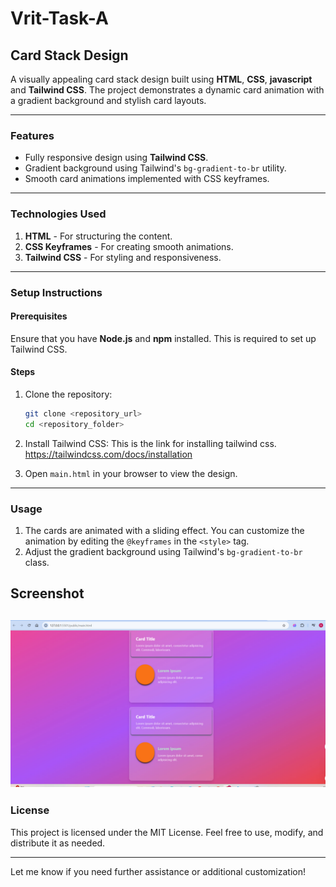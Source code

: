 # Vrit-Task-A

## Card Stack Design

A visually appealing card stack design built using **HTML**, **CSS**, **javascript** and **Tailwind CSS**. The project demonstrates a dynamic card animation with a gradient background and stylish card layouts.

---

### Features
- Fully responsive design using **Tailwind CSS**.
- Gradient background using Tailwind's `bg-gradient-to-br` utility.
- Smooth card animations implemented with CSS keyframes.

---

### Technologies Used
1. **HTML** - For structuring the content.
2. **CSS Keyframes** - For creating smooth animations.
3. **Tailwind CSS** - For styling and responsiveness.

---

### Setup Instructions

#### Prerequisites
Ensure that you have **Node.js** and **npm** installed. This is required to set up Tailwind CSS.

#### Steps
1. Clone the repository:
   ```bash
   git clone <repository_url>
   cd <repository_folder>
   ```

2. Install Tailwind CSS:
  This is the link for installing tailwind css. https://tailwindcss.com/docs/installation



3. Open `main.html` in your browser to view the design.

---

### Usage
1. The cards are animated with a sliding effect. You can customize the animation by editing the `@keyframes` in the `<style>` tag.
2. Adjust the gradient background using Tailwind's `bg-gradient-to-br` class.


## Screenshot
![App Screenshot](./src/ss/screenshot.jpg)
---

### License
This project is licensed under the MIT License. Feel free to use, modify, and distribute it as needed.

---

Let me know if you need further assistance or additional customization!